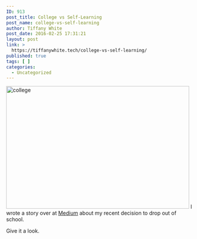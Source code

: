 ```yaml
---
ID: 913
post_title: College vs Self-Learning
post_name: college-vs-self-learning
author: Tiffany White
post_date: 2016-02-25 17:31:21
layout: post
link: >
  https://tiffanywhite.tech/college-vs-self-learning/
published: true
tags: [ ]
categories:
  - Uncategorized
---
```

<img class="aligncenter" src="http://helloburgh.me/wp-content/uploads/2016/02/55C1968ACE.jpg" alt="college" width="493" height="330" />
I wrote a story over at <a href="https://medium.freecodecamp.com/a-look-back-my-year-of-traditional-computer-science-learning-and-self-teaching-9176dfd9651c#.9hzjtrxho">Medium</a> about my recent decision to drop out of school.

Give it a look.